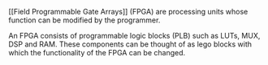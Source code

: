 [[Field Programmable Gate Arrays]] (FPGA) are processing units whose function can be modified by the programmer.

An FPGA consists of programmable logic blocks (PLB) such as LUTs, MUX, DSP and RAM.
These components can be thought of as lego blocks with which the functionality of the FPGA can be changed.